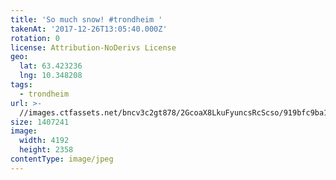 ```yaml
---
title: 'So much snow! #trondheim '
takenAt: '2017-12-26T13:05:40.000Z'
rotation: 0
license: Attribution-NoDerivs License
geo:
  lat: 63.423236
  lng: 10.348208
tags:
  - trondheim
url: >-
  //images.ctfassets.net/bncv3c2gt878/2GcoaX8LkuFyuncsRcScso/919bfc9ba1f61c9108deb443ad2ced12/so-much-snow-trondheim_27533498809_o
size: 1407241
image:
  width: 4192
  height: 2358
contentType: image/jpeg
---
```


